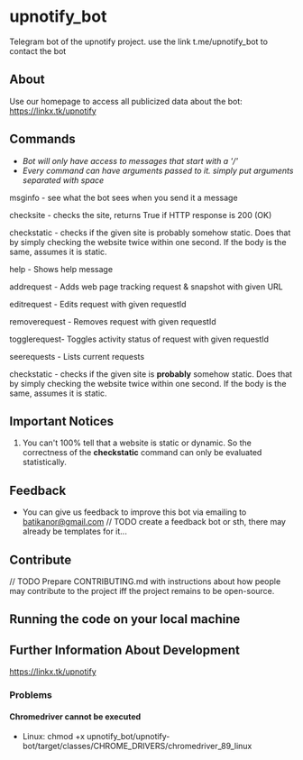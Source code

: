 # upnotify_bot
Telegram bot of the upnotify project. use the link t.me/upnotify_bot to contact the bot

## About
Use our homepage to access all publicized data about the bot: https://linkx.tk/upnotify

## Commands
* _Bot will only have access to messages that start with a '/'_
* _Every command can have arguments passed to it. simply put arguments separated with space_

msginfo - see what the bot sees when you send it a message

checksite - checks the site, returns True if HTTP response is 200 (OK)

checkstatic - checks if the given site is probably somehow static. Does that by simply checking the website twice within one second. If the body is the same, assumes it is static.

help - Shows help message

addrequest - Adds web page tracking request & snapshot with given URL 

editrequest - Edits request with given requestId 

removerequest - Removes request with given requestId 

togglerequest- Toggles activity status of request with given requestId 

seerequests - Lists current requests

checkstatic - checks if the given site is **probably** somehow static. Does that by simply checking the website twice within one second. If the body is the same, assumes it is static.



## Important Notices
1) You can't 100% tell that a website is static or dynamic. So the correctness of the **checkstatic** command can only be evaluated statistically.

## Feedback
* You can give us feedback to improve this bot via emailing to batikanor@gmail.com
// TODO create a feedback bot or sth, there may already be templates for it...

## Contribute
// TODO Prepare CONTRIBUTING.md with instructions about how people may contribute to the project iff the project remains to be open-source.


## Running the code on your local machine

## Further Information About Development
https://linkx.tk/upnotify

### Problems
#### Chromedriver cannot be executed
* Linux: chmod +x upnotify_bot/upnotify-bot/target/classes/CHROME_DRIVERS/chromedriver_89_linux
 

